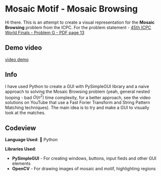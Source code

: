 # Mosaic Motif - Mosaic Browsing

Hi there. This is an attempt to create a visual representation for the **Mosaic Browsing** problem from the ICPC. For the problem statement - [45th ICPC World Finals - Problem G - PDF page 13](https://icpc.global/worldfinals/problems/icpc2021.pdf)

## Demo video

[video demo](mosaic-browsing.mp4)

## Info

I have used Python to create a GUI with PySimpleGUI library and a naive approach to solving the Mosaic Browsing problem (yeah, general nested looping - bad $O(n^2)$ time complexity, for a better approach, see the video solutions on YouTube that use a Fast Forier Transform and String Pattern Matching techniques). The main idea is to try and make a GUI to visually look at the matches.

## Codeview

**Language Used**: 🐍 Python

**Libraries Used**:

* **PySimpleGUI** - For creating windows, buttons, input fieds and other GUI elements
* **OpenCV** - For drawing images of mosaic and motif, highlighting regions
